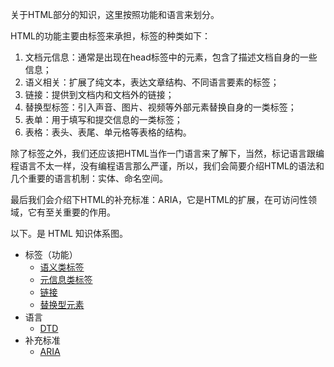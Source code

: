 关于HTML部分的知识，这里按照功能和语言来划分。

HTML的功能主要由标签来承担，标签的种类如下：

1. 文档元信息：通常是出现在head标签中的元素，包含了描述文档自身的一些信息；
2. 语义相关：扩展了纯文本，表达文章结构、不同语言要素的标签；
3. 链接：提供到文档内和文档外的链接；
4. 替换型标签：引入声音、图片、视频等外部元素替换自身的一类标签；
5. 表单：用于填写和提交信息的一类标签；
6. 表格：表头、表尾、单元格等表格的结构。

除了标签之外，我们还应该把HTML当作一门语言来了解下，当然，标记语言跟编程语言不太一样，没有编程语言那么严谨，所以，我们会简要介绍HTML的语法和几个重要的语言机制：实体、命名空间。

最后我们会介绍下HTML的补充标准：ARIA，它是HTML的扩展，在可访问性领域，它有至关重要的作用。

以下。是 HTML 知识体系图。


- 标签（功能）
    + [语义类标签][201]
    + [元信息类标签][202]
    + [链接][203]
    + [替换型元素][204]
- 语言
    + [DTD][205]
- 补充标准
    + [ARIA][206]

[201]: https://github.com/jiangxia/FE-Knowledge/blob/master/posts/html/语义类标签.md
[202]: https://github.com/jiangxia/FE-Knowledge/blob/master/posts/html/元信息类标签.md
[203]: https://github.com/jiangxia/FE-Knowledge/blob/master/posts/html/链接.md
[204]: https://github.com/jiangxia/FE-Knowledge/blob/master/posts/html/替换型元素.md
[205]: https://github.com/jiangxia/FE-Knowledge/blob/master/posts/html/DTD.md
[206]: https://github.com/jiangxia/FE-Knowledge/blob/master/posts/html/ARIA.md

